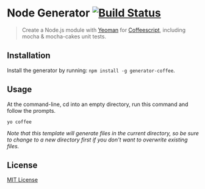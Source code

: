 # Node Generator [![Build Status](https://secure.travis-ci.org/pismute/generator-coffee.png?branch=master)](https://travis-ci.org/pismute/generator-coffee)

> Create a Node.js module with [Yeoman][] for [Coffeescript][], including mocha & mocha-cakes unit tests.

[Yeoman]: http://yeoman.io/
[Coffeescript]: http://coffeescript.org/
[Mocha]: http://visionmedia.github.com/mocha/
[Mocha-cakes]: https://github.com/quangv/mocha-cakes

## Installation

Install the generator by running: `npm install -g generator-coffee`.

## Usage

At the command-line, cd into an empty directory, run this command and follow the prompts.

```
yo coffee
```

_Note that this template will generate files in the current directory, so be sure to change to a new directory first if you don't want to overwrite existing files._

## License

[MIT License](http://en.wikipedia.org/wiki/MIT_License)
